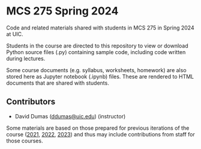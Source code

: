 # MCS 275 Spring 2024

Code and related materials shared with students in MCS 275 in Spring 2024 at UIC.

Students in the course are directed to this repository to view or download Python source files (.py) containing sample code, including code written during lectures.

Some course documents (e.g. syllabus, worksheets, homework) are also stored here as Jupyter notebook (.ipynb) files. These are rendered to HTML documents that are shared with students.

## Contributors

* David Dumas (ddumas@uic.edu) (instructor)

Some materials are based on those prepared for previous iterations of the course ([2021](https://github.com/daviddumas/mcs275spring2021), [2022](https://github.com/daviddumas/mcs275spring2022), [2023](https://github.com/daviddumas/mcs275spring2023)) and thus may include contributions from staff for those courses.